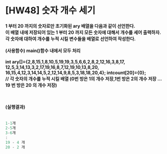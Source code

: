 # [HW48] 숫자 개수 세기


<h4>

1 부터 20 까지의 숫자로만 초기화된 ary 배열을 다음과 같이 선언한다.</br>
이 배열 내에 저장되어 있는 1 부터 20 까지 모든 숫자에 대해서 개수를 세어 출력하자.</br>
각 숫자에 대하여 개수를 누적 시킬 변수들을 배열로 선언하여 작성한다.</br></br>
(사용함수) main()함수 내에서 모두 처리</br>
</br>
int ary[]={2,8,15,1,8,10,5,19,19,3,5,6,6,2,8,2,12,16,3,8,17,
12,5,3,14,13,3,2,17,19,16,8,7,12,19,10,13,8,20,
16,15,4,12,3,14,14,5,2,12,14,9,8,5,3,18,18,20,4};
intcount[20]={0}; </br>// 각 숫자의 개수를 누적 시킬 배열 (0번 방은 1의 개수 저장,1번 방은 2의 개수 저장 ... 19 번 방은 20 의 개수 저장)

</br></br>
(실행결과)
</br></br></h4>

```cpp
1-1개 
2-5개 
3-6개
:
19 - 4 개 
20 - 2 개
```